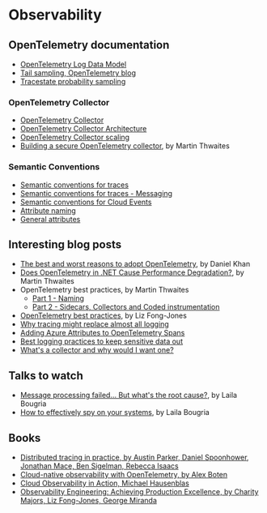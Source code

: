 # Observability

## OpenTelemetry documentation

- [OpenTelemetry Log Data Model](https://opentelemetry.io/docs/reference/specification/logs/data-model/)
- [Tail sampling, OpenTelemetry blog](https://opentelemetry.io/blog/2022/tail-sampling/)
- [Tracestate probability sampling](https://opentelemetry.io/docs/reference/specification/trace/tracestate-probability-sampling/)

### OpenTelemetry Collector

- [OpenTelemetry Collector](https://opentelemetry.io/docs/collector/)
- [OpenTelemetry Collector Architecture](https://github.com/open-telemetry/opentelemetry-collector/blob/main/docs/design.md)
- [OpenTelemetry Collector scaling](https://opentelemetry.io/docs/collector/scaling/)
- [Building a secure OpenTelemetry collector](https://martinjt.me/2023/12/20/building-a-secure-opentelemetry-collector/), by Martin Thwaites

### Semantic Conventions

- [Semantic conventions for traces](https://opentelemetry.io/docs/specs/semconv/general/trace/)
- [Semantic conventions for traces - Messaging](https://opentelemetry.io/docs/specs/semconv/messaging/messaging-spans/)
- [Semantic conventions for Cloud Events](https://opentelemetry.io/docs/specs/semconv/cloudevents/)
- [Attribute naming](https://opentelemetry.io/docs/specs/semconv/general/attribute-naming/)
- [General attributes](https://opentelemetry.io/docs/specs/semconv/general/attributes/)

## Interesting blog posts

- [The best and worst reasons to adopt OpenTelemetry](https://devops.com/the-best-and-worst-reasons-to-adopt-opentelemetry/), by Daniel Khan
- [Does OpenTelemetry in .NET Cause Performance Degradation?](https://martinjt.me/2023/04/02/does-opentelemetry-in-net-cause-performance-degradation/), by Martin Thwaites
- OpenTelemetry best practices, by Martin Thwaites
  - [Part 1 - Naming](https://www.honeycomb.io/blog/opentelemetry-best-practices-naming)
  - [Part 2 - Sidecars, Collectors and Coded instrumentation](https://www.honeycomb.io/blog/opentelemetry-best-practices-agents-sidecars-collectors)
- [OpenTelemetry best practices](https://www.honeycomb.io/blog/opentelemetry-best-practices), by Liz Fong-Jones
- [Why tracing might replace almost all logging](https://medium.com/lightstephq/why-tracing-might-replace-almost-all-logging-790c7d7c5c2c)
- [Adding Azure Attributes to OpenTelemetry Spans](https://martinjt.me/2022/10/07/adding-azure-attributes-to-opentelemetry-spans/)
- [Best logging practices to keep sensitive data out](https://dev.to/pragativerma18/8-best-logging-practices-to-keep-sensitive-data-out-39p9)
- [What's a collector and why would I want one?](https://deploy.equinix.com/blog/opentelemetry-whats-a-collector-and-why-would-i-want-one)

## Talks to watch

- [Message processing failed... But what's the root cause?](https://github.com/lailabougria/talks/tree/main/message-processing-failed-but-whats-the-root-cause), by Laila Bougria
- [How to effectively spy on your systems](https://github.com/lailabougria/talks/tree/main/how-to-effectively-spy-on-your-systems), by Laila Bougria

## Books

- [Distributed tracing in practice, by Austin Parker, Daniel Spoonhower, Jonathan Mace, Ben Sigelman, Rebecca Isaacs](https://www.amazon.com/Distributed-Tracing-Practice-Instrumenting-Microservices/dp/1492056634)
- [Cloud-native observability with OpenTelemetry, by Alex Boten](https://www.amazon.com/dp/1801077703)
- [Cloud Observability in Action, Michael Hausenblas](https://www.manning.com/books/cloud-observability-in-action/)
- [Observability Engineering: Achieving Production Excellence, by Charity Majors, Liz Fong-Jones, George Miranda](https://www.amazon.com/dp/1492076449)
